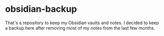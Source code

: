 # obsidian-backup

That's a repository to keep my Obsidian vaults and notes. I decided to keep a backup here after removing most of my notes from the last few months.
